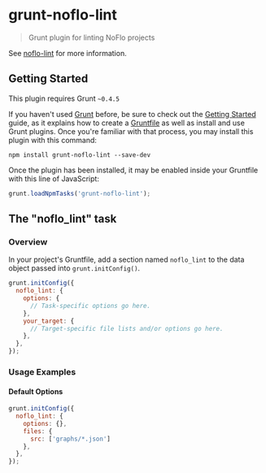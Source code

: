 # grunt-noflo-lint

> Grunt plugin for linting NoFlo projects

See [noflo-lint](https://github.com/noflo/noflo-lint) for more information.

## Getting Started
This plugin requires Grunt `~0.4.5`

If you haven't used [Grunt](http://gruntjs.com/) before, be sure to check out the [Getting Started](http://gruntjs.com/getting-started) guide, as it explains how to create a [Gruntfile](http://gruntjs.com/sample-gruntfile) as well as install and use Grunt plugins. Once you're familiar with that process, you may install this plugin with this command:

```shell
npm install grunt-noflo-lint --save-dev
```

Once the plugin has been installed, it may be enabled inside your Gruntfile with this line of JavaScript:

```js
grunt.loadNpmTasks('grunt-noflo-lint');
```

## The "noflo_lint" task

### Overview
In your project's Gruntfile, add a section named `noflo_lint` to the data object passed into `grunt.initConfig()`.

```js
grunt.initConfig({
  noflo_lint: {
    options: {
      // Task-specific options go here.
    },
    your_target: {
      // Target-specific file lists and/or options go here.
    },
  },
});
```
### Usage Examples

#### Default Options

```js
grunt.initConfig({
  noflo_lint: {
    options: {},
    files: {
      src: ['graphs/*.json']
    },
  },
});
